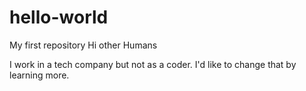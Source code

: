 # hello-world
My first repository
Hi other Humans

I work in a tech company but not as a coder. I'd like to change that by learning more.
